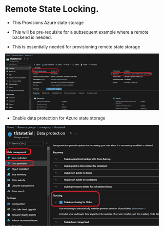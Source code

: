 # Remote State Locking.

- This Provisions Azure state storage 

- This will be pre-requisite for a subsequent example where a remote backend is needed.

- This is essentially needed for provisioning remote state storage

![Remote State Storage](./AzureStateStorage.jpg)

- Enable data protection for Azure state storage

![Enable Data Protection](./EnableDataProtection.jpg)


